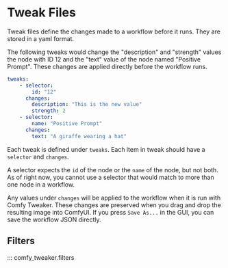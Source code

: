 # Tweak Files

Tweak files define the changes made to a workflow before it runs. They are stored in a yaml format.

The following tweaks would change the "description" and "strength" values the node with ID 12 and the "text" value of the node named "Positive Prompt". These changes are applied directly before the workflow runs.
```yaml
tweaks:
    - selector:
        id: "12"
      changes:
        description: "This is the new value"
        strength: 2
    - selector:
        name: "Positive Prompt"
      changes:
        text: "A giraffe wearing a hat"
```

Each tweak is defined under `tweaks`. Each item in tweak should have a `selector` and `changes`.

A selector expects the `id` of the node or the `name` of the node, but not both. As of right now, you cannot use a selector that would match to more than one node in a workflow.

Any values under `changes` will be applied to the workflow when it is run with Comfy Tweaker. These changes are preserved when you drag and drop the resulting image into ComfyUI. If you press `Save As...` in the GUI, you can save the workflow JSON directly.

## Filters
::: comfy_tweaker.filters